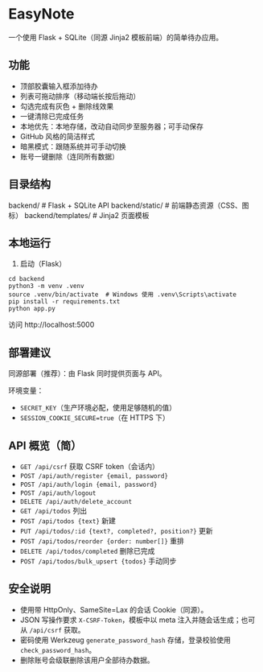 # EasyNote

一个使用 Flask + SQLite（同源 Jinja2 模板前端）的简单待办应用。

## 功能

- 顶部胶囊输入框添加待办
- 列表可拖动排序（移动端长按后拖动）
- 勾选完成有灰色 + 删除线效果
- 一键清除已完成任务
- 本地优先：本地存储，改动自动同步至服务器；可手动保存
- GitHub 风格的简洁样式
- 暗黑模式：跟随系统并可手动切换
- 账号一键删除（连同所有数据）

## 目录结构

backend/     # Flask + SQLite API
backend/static/      # 前端静态资源（CSS、图标）
backend/templates/   # Jinja2 页面模板

## 本地运行

1. 启动（Flask）

```
cd backend
python3 -m venv .venv
source .venv/bin/activate  # Windows 使用 .venv\Scripts\activate
pip install -r requirements.txt
python app.py
```

访问 http://localhost:5000

## 部署建议

同源部署（推荐）：由 Flask 同时提供页面与 API。

环境变量：
- `SECRET_KEY`（生产环境必配，使用足够随机的值）
- `SESSION_COOKIE_SECURE=true`（在 HTTPS 下）

## API 概览（简）

- `GET /api/csrf` 获取 CSRF token（会话内）
- `POST /api/auth/register {email, password}`
- `POST /api/auth/login {email, password}`
- `POST /api/auth/logout`
- `DELETE /api/auth/delete_account`
- `GET /api/todos` 列出
- `POST /api/todos {text}` 新建
- `PUT /api/todos/:id {text?, completed?, position?}` 更新
- `POST /api/todos/reorder {order: number[]}` 重排
- `DELETE /api/todos/completed` 删除已完成
- `POST /api/todos/bulk_upsert {todos}` 手动同步

## 安全说明

- 使用带 HttpOnly、SameSite=Lax 的会话 Cookie（同源）。
- JSON 写操作要求 `X-CSRF-Token`，模板中以 meta 注入并随会话生成；也可从 `/api/csrf` 获取。
- 密码使用 Werkzeug `generate_password_hash` 存储，登录校验使用 `check_password_hash`。
- 删除账号会级联删除该用户全部待办数据。
